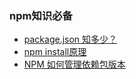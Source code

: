 ### npm知识必备
- [package.json 知多少？](https://mp.weixin.qq.com/s/S0ClXZy237hWSAtfVawP9A)
- [npm install原理](https://mp.weixin.qq.com/s/5tmND0G_ZkYVR7Dmug0ugQ)
- [NPM 如何管理依赖包版本](https://mp.weixin.qq.com/s/dg3aUlZE1qplMBiFU377zA)